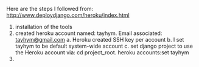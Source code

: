 Here are the steps I followed from:
http://www.deploydjango.com/heroku/index.html


1. installation of the tools 
2. created heroku account named: tayhym. Email associated: tayhym@gmail.com
	a. Heroku created SSH key per account
	b. I set tayhym to be default system-wide account
	c. set django project to use the Heroku account via: cd project_root. heroku accounts:set tayhym
3. 